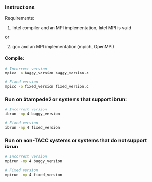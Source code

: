 ### Instructions

Requirements:
1. Intel compiler and an MPI implementation, Intel MPI is valid

or

2. gcc and an MPI implementation (mpich, OpenMPI)


#### Compile:

```bash
# Incorrect version
mpicc -o buggy_version buggy_version.c

# Fixed version
mpicc -o fixed_version fixed_version.c
```



### Run on Stampede2 or systems that support ibrun:

```bash
# Incorrect version
ibrun -np 4 buggy_version  

# Fixed version
ibrun -np 4 fixed_version
```


### Run on non-TACC systems or systems that do not support ibrun

```bash
# Incorrect version
mpirun -np 4 buggy_version  

# Fixed version
mpirun -np 4 fixed_version
```

